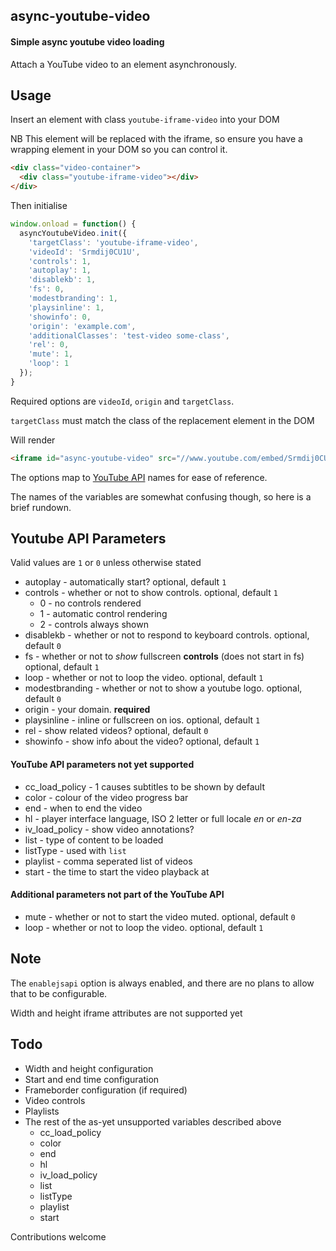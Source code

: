 ## async-youtube-video
#### Simple async youtube video loading

Attach a YouTube video to an element asynchronously.

## Usage

Insert an element with class `youtube-iframe-video` into your DOM

NB This element will be replaced with the iframe, so ensure you have a wrapping
element in your DOM so you can control it.

```html
<div class="video-container">
  <div class="youtube-iframe-video"></div>
</div>
```

Then initialise

```js
window.onload = function() {
  asyncYoutubeVideo.init({
    'targetClass': 'youtube-iframe-video',
    'videoId': 'Srmdij0CU1U',
    'controls': 1,
    'autoplay': 1,
    'disablekb': 1,
    'fs': 0,
    'modestbranding': 1,
    'playsinline': 1,
    'showinfo': 0,
    'origin': 'example.com',
    'additionalClasses': 'test-video some-class',
    'rel': 0,
    'mute': 1,
    'loop': 1
  });
}
```

Required options are `videoId`, `origin` and `targetClass`.

`targetClass` must match the class of the replacement element in the DOM

Will render

```html
<iframe id="async-youtube-video" src="//www.youtube.com/embed/Srmdij0CU1U?enablejsapi=1&amp;controls=1&amp;autoplay=1&amp;disablekb=1&amp;fs=1&amp;rel=0&amp;modestbranding=1&amp;playsinline=1&amp;showinfo=1&amp;loop=1&amp;origin=http://dev.apolitical.co" frameborder="0" type="text/html" class="test-video some-class async-youtube-video"></iframe>
```

The options map to [YouTube API](https://developers.google.com/youtube/player_parameters) names for ease of reference.

The names of the variables are somewhat confusing though, so here is a brief
rundown.

## Youtube API Parameters

Valid values are `1` or `0` unless otherwise stated

* autoplay - automatically start? optional, default `1`
* controls - whether or not to show controls. optional, default `1`
  * 0 - no controls rendered
  * 1 - automatic control rendering
  * 2 - controls always shown
* disablekb - whether or not to respond to keyboard controls. optional, default `0`
* fs - whether or not to *show* fullscreen **controls** (does not start in fs)
optional, default `1`
* loop - whether or not to loop the video. optional, default `1`
* modestbranding - whether or not to show a youtube logo. optional, default `0`
* origin - your domain. **required**
* playsinline - inline or fullscreen on ios. optional, default `1`
* rel - show related videos? optional, default `0`
* showinfo - show info about the video? optional, default `1`

#### YouTube API parameters not yet supported

* cc_load_policy - 1 causes subtitles to be shown by default
* color - colour of the video progress bar
* end - when to end the video
* hl - player interface language, ISO 2 letter or full locale *en* or *en-za*
* iv_load_policy - show video annotations?
* list - type of content to be loaded
* listType - used with `list`
* playlist - comma seperated list of videos
* start - the time to start the video playback at

#### Additional parameters not part of the YouTube API

* mute - whether or not to start the video muted. optional, default `0`
* loop - whether or not to loop the video. optional, default `1`

## Note

The `enablejsapi` option is always enabled, and there are no plans to allow
that to be configurable.

Width and height iframe attributes are not supported yet

## Todo

* Width and height configuration
* Start and end time configuration
* Frameborder configuration (if required)
* Video controls
* Playlists
* The rest of the as-yet unsupported variables described above
  * cc_load_policy
  * color
  * end
  * hl
  * iv_load_policy
  * list
  * listType
  * playlist
  * start

Contributions welcome
